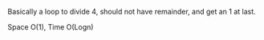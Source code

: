 
Basically a loop to divide 4, should not have remainder, and get an 1 at last. 

Space O(1), Time O(Logn)        

